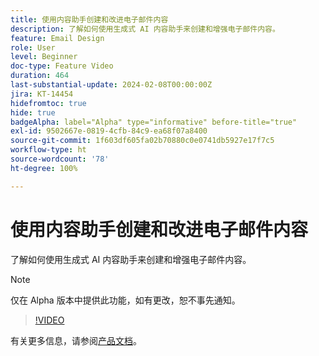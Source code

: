 ```yaml
---
title: 使用内容助手创建和改进电子邮件内容
description: 了解如何使用生成式 AI 内容助手来创建和增强电子邮件内容。
feature: Email Design
role: User
level: Beginner
doc-type: Feature Video
duration: 464
last-substantial-update: 2024-02-08T00:00:00Z
jira: KT-14454
hidefromtoc: true
hide: true
badgeAlpha: label="Alpha" type="informative" before-title="true"
exl-id: 9502667e-0819-4cfb-84c9-ea68f07a8400
source-git-commit: 1f603df605fa02b70880c0e0741db5927e17f7c5
workflow-type: ht
source-wordcount: '78'
ht-degree: 100%

---
```


# 使用内容助手创建和改进电子邮件内容

了解如何使用生成式 AI 内容助手来创建和增强电子邮件内容。

>[!NOTE]
>
> 仅在 Alpha 版本中提供此功能，如有更改，恕不事先通知。

>[!VIDEO](https://video.tv.adobe.com/v/3425796/?learn=on)

有关更多信息，请参阅[产品文档](https://experienceleague.adobe.com/zh-hans/docs/campaign-web/v8/msg/email/content/content-assistant/generative-gs)。
